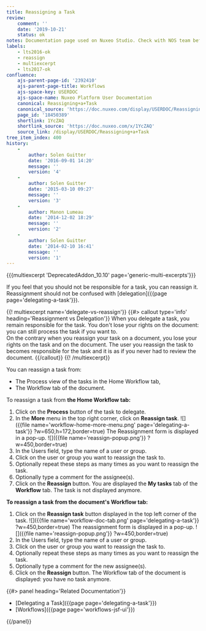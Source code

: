 ```yaml
---
title: Reassigning a Task
review:
    comment: ''
    date: '2019-10-21'
    status: ok
notes: Documentation page used on Nuxeo Studio. Check with NOS team before deleting or moving.
labels:
    - lts2016-ok
    - reassign
    - multiexcerpt
    - lts2017-ok
confluence:
    ajs-parent-page-id: '2392410'
    ajs-parent-page-title: Workflows
    ajs-space-key: USERDOC
    ajs-space-name: Nuxeo Platform User Documentation
    canonical: Reassigning+a+Task
    canonical_source: 'https://doc.nuxeo.com/display/USERDOC/Reassigning+a+Task'
    page_id: '18450389'
    shortlink: 1YcZAQ
    shortlink_source: 'https://doc.nuxeo.com/x/1YcZAQ'
    source_link: /display/USERDOC/Reassigning+a+Task
tree_item_index: 400
history:
    -
        author: Solen Guitter
        date: '2016-09-01 14:20'
        message: ''
        version: '4'
    -
        author: Solen Guitter
        date: '2015-03-10 09:27'
        message: ''
        version: '3'
    -
        author: Manon Lumeau
        date: '2014-12-02 18:29'
        message: ''
        version: '2'
    -
        author: Solen Guitter
        date: '2014-02-10 16:41'
        message: ''
        version: '1'
---
```


{{{multiexcerpt 'DeprecatedAddon_10.10' page='generic-multi-excerpts'}}}

If you feel that you should not be responsible for a task, you can reassign it. Reassignment should not be confused with [delegation]({{page page='delegating-a-task'}}).

{{! multiexcerpt name='delegate-vs-reassign'}}
{{#> callout type='info' heading='Reassignment vs Delegation'}}
When you delegate a task, you remain responsible for the task. You don't lose your rights on the document: you can still process the task if you want to. <br/>
On the contrary when you reassign your task on a document, you lose your rights on the task and on the document. The user you reassign the task to becomes responsible for the task and it is as if you never had to review the document.
{{/callout}}
{{! /multiexcerpt}}

You can reassign a task from:

*   The Process view of the tasks in the Home Workflow tab,
*   The Workflow tab of the document.

To reassign a task from **the Home Workflow tab:**

1.  Click on the **Process** button of the task to delegate.
2.  In the **More** menu in the top right corner, click on **Reassign task**.
    ![]({{file name='workflow-home-more-menu.png' page='delegating-a-task'}} ?w=650,h=172,border=true)
    The Reassignment form is displayed in a pop-up.
    ![]({{file name='reassign-popup.png'}} ?w=450,border=true)
3.  In the Users field, type the name of a user or group.
4.  Click on the user or group you want to reassign the task to.
5.  Optionally repeat these steps as many times as you want to reassign the task.
6.  Optionally type a comment for the assignee(s).
7.  Click on the **Reassign** button.
    You are displayed the **My tasks** tab of the **Workflow** tab. The task is not displayed anymore.

**To reassign a task from the document's Workflow tab:**

1.  Click on the **Reassign task** button displayed in the top left corner of the task.
    ![]({{file name='workflow-doc-tab.png' page='delegating-a-task'}} ?w=450,border=true)
    The reassignment form is displayed in a pop-up.
    ![]({{file name='reassign-popup.png'}} ?w=450,border=true)
2.  In the Users field, type the name of a user or group.
3.  Click on the user or group you want to reassign the task to.
4.  Optionally repeat these steps as many times as you want to reassign the task.
5.  Optionally type a comment for the new assignee(s).
6.  Click on the **Reassign** button.
    The Workflow tab of the document is displayed: you have no task anymore.

<div class="row" data-equalizer data-equalize-on="medium"><div class="column medium-6">{{#> panel heading='Related Documentation'}}

- [Delegating a Task]({{page page='delegating-a-task'}})
- [Workflows]({{page page='workflows-jsf-ui'}})

{{/panel}}</div><div class="column medium-6">

</div></div>
